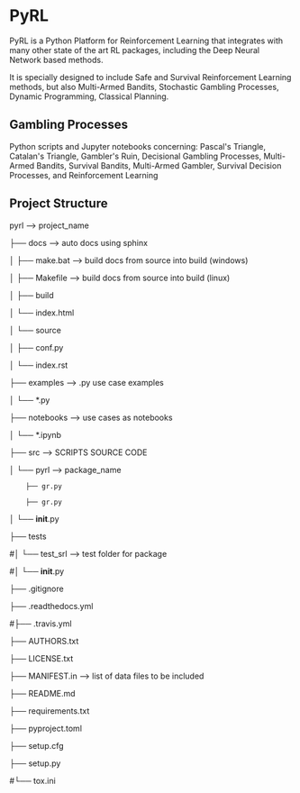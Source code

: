 # PyRL

PyRL is a Python Platform for Reinforcement Learning that integrates with many other state of the art RL packages, including the Deep Neural Network based methods.

It is specially designed to include Safe and Survival Reinforcement Learning methods, but also Multi-Armed Bandits, Stochastic Gambling Processes, Dynamic Programming, Classical Planning.


## Gambling Processes

Python scripts and Jupyter notebooks concerning: Pascal's Triangle, Catalan's Triangle, Gambler's Ruin, Decisional Gambling Processes, Multi-Armed Bandits, Survival Bandits, Multi-Armed Gambler, Survival Decision Processes, and Reinforcement Learning


## Project Structure

pyrl                        --> project_name

├── docs                    --> auto docs using sphinx

│   ├── make.bat            --> build docs from source into build (windows)

│   ├── Makefile            --> build docs from source into build (linux)

│   ├── build

│       └── index.html

│   └── source

│       ├── conf.py

│       └── index.rst

├── examples                --> .py use case examples

│   └── *.py

├── notebooks               --> use cases as notebooks

│   └── *.ipynb

├── src                     --> SCRIPTS SOURCE CODE

│   └── pyrl                --> package_name

        ├── gr.py
		
        ├── gr.py

│       └── __init__.py

├── tests

#│   └── test_srl             --> test folder for package

#│       └── __init__.py

├── .gitignore

├── .readthedocs.yml

#├── .travis.yml  

├── AUTHORS.txt

├── LICENSE.txt

├── MANIFEST.in					--> list of data files to be included

├── README.md

├── requirements.txt

├── pyproject.toml

├── setup.cfg

├── setup.py

#└── tox.ini